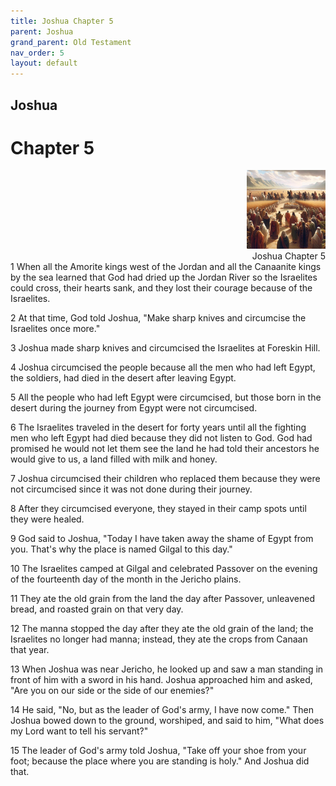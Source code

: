 ```yaml
---
title: Joshua Chapter 5
parent: Joshua
grand_parent: Old Testament
nav_order: 5
layout: default
---
```


## Joshua

# Chapter 5

<div style="clear: both; text-align: right;">
    <img src="/assets/Image/Joshua/500/5.jpg" alt="Joshua Chapter 5" class="chapter-image" style="max-width: 25%; height: auto;"/>
    <figcaption style="font-size: 14px;">Joshua Chapter 5</figcaption>
</div>
1 When all the Amorite kings west of the Jordan and all the Canaanite kings by the sea learned that God had dried up the Jordan River so the Israelites could cross, their hearts sank, and they lost their courage because of the Israelites.

2 At that time, God told Joshua, "Make sharp knives and circumcise the Israelites once more."

3 Joshua made sharp knives and circumcised the Israelites at Foreskin Hill.

4 Joshua circumcised the people because all the men who had left Egypt, the soldiers, had died in the desert after leaving Egypt.

5 All the people who had left Egypt were circumcised, but those born in the desert during the journey from Egypt were not circumcised.

6 The Israelites traveled in the desert for forty years until all the fighting men who left Egypt had died because they did not listen to God. God had promised he would not let them see the land he had told their ancestors he would give to us, a land filled with milk and honey.

7 Joshua circumcised their children who replaced them because they were not circumcised since it was not done during their journey.

8 After they circumcised everyone, they stayed in their camp spots until they were healed.

9 God said to Joshua, "Today I have taken away the shame of Egypt from you. That's why the place is named Gilgal to this day."

10 The Israelites camped at Gilgal and celebrated Passover on the evening of the fourteenth day of the month in the Jericho plains.

11 They ate the old grain from the land the day after Passover, unleavened bread, and roasted grain on that very day.

12 The manna stopped the day after they ate the old grain of the land; the Israelites no longer had manna; instead, they ate the crops from Canaan that year.

13 When Joshua was near Jericho, he looked up and saw a man standing in front of him with a sword in his hand. Joshua approached him and asked, "Are you on our side or the side of our enemies?"

14 He said, "No, but as the leader of God's army, I have now come." Then Joshua bowed down to the ground, worshiped, and said to him, "What does my Lord want to tell his servant?"

15 The leader of God's army told Joshua, "Take off your shoe from your foot; because the place where you are standing is holy." And Joshua did that.



